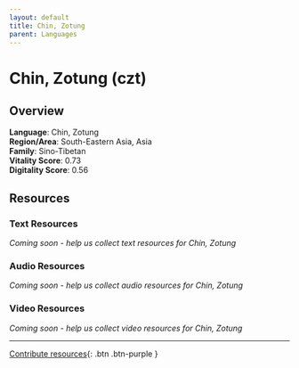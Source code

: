 ```yaml
---
layout: default
title: Chin, Zotung
parent: Languages
---
```


# Chin, Zotung (czt)

## Overview

**Language**: Chin, Zotung  
**Region/Area**: South-Eastern Asia, Asia  
**Family**: Sino-Tibetan  
**Vitality Score**: 0.73  
**Digitality Score**: 0.56  

## Resources

### Text Resources
*Coming soon - help us collect text resources for Chin, Zotung*

### Audio Resources
*Coming soon - help us collect audio resources for Chin, Zotung*

### Video Resources
*Coming soon - help us collect video resources for Chin, Zotung*

---

[Contribute resources](https://fairtrain.github.io/){: .btn .btn-purple }
